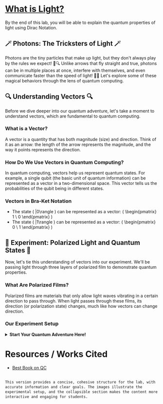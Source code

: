 <link rel="stylesheet" type="text/css" href="styles.css">

# [What is Light?](https://youtu.be/7UuUOXfiz9Q?si=eZvPbhvttn-waPDz)

By the end of this lab, you will be able to explain the quantum properties of light using Dirac Notation.

## 🪄 Photons: The Tricksters of Light 🪄

Photons are the tiny particles that make up light, but they don't always play by the rules we expect! 🌟🔍 Unlike arrows that fly straight and true, photons can be in multiple places at once, interfere with themselves, and even communicate faster than the speed of light! 🚀✨ Let's explore some of these magical behaviors through the lens of quantum computing.

## 🔍 Understanding Vectors 🔍

Before we dive deeper into our quantum adventure, let's take a moment to understand vectors, which are fundamental to quantum computing.

### What is a Vector?
A vector is a quantity that has both magnitude (size) and direction. Think of it as an arrow: the length of the arrow represents the magnitude, and the way it points represents the direction.

### How Do We Use Vectors in Quantum Computing?
In quantum computing, vectors help us represent quantum states. For example, a single qubit (the basic unit of quantum information) can be represented as a vector in a two-dimensional space. This vector tells us the probabilities of the qubit being in different states.

### Vectors in Bra-Ket Notation
- The state \( |0\rangle \) can be represented as a vector: \( \begin{pmatrix} 1 \\ 0 \end{pmatrix} \)
- The state \( |1\rangle \) can be represented as a vector: \( \begin{pmatrix} 0 \\ 1 \end{pmatrix} \)

## 🧪 Experiment: Polarized Light and Quantum States 🧪

Now, let's tie this understanding of vectors into our experiment. We'll be passing light through three layers of polarized film to demonstrate quantum properties.

### What Are Polarized Films?
Polarized films are materials that only allow light waves vibrating in a certain direction to pass through. When light passes through these films, its direction (or polarization state) changes, much like how vectors can change direction.

### Our Experiment Setup

<details>
<summary><strong>Start Your Quantum Adventure Here!</strong></summary>

Task: Create a program to measure light in lux using Python & the Your RPi.


1. **Layer 1:** The first layer of polarized film will align the photons in a specific direction.

<img src="https://alienryderflex.com/polarizer/01.gif">


2. **Layer 2:** The second layer, oriented at a different angle, will alter the photons' directions further.

3. **Layer 3:** The third layer will demonstrate how the final direction of the photons is influenced by the previous two layers.

<img src="https://github.com/LilaShiba/Quantum_Collapse_Neuron/blob/main/imgs/qubit_ex.png">

### Connecting to Vectors
Think of the polarization of light as a vector. Each layer of polarized film changes the direction of this vector. By observing the changes in light intensity and direction after each layer, we can visualize how vectors (quantum states) are manipulated in quantum computing.

### Observing Quantum Behavior
As we pass light through these three layers, we'll notice some surprising results:
- Light that is completely blocked by the first two layers might pass through when a third layer is added at a specific angle.
- This behavior is similar to how qubits can exist in superposition and change states in ways that classical particles cannot.

</details>

# Resources / Works Cited
- [Best Book on QC](https://mitpress.mit.edu/9780262526678/quantum-computing/)
```

This version provides a concise, cohesive structure for the lab, with accurate information and clear goals. The images illustrate the experimental setup, and the collapsible section makes the content more interactive and engaging for students.
